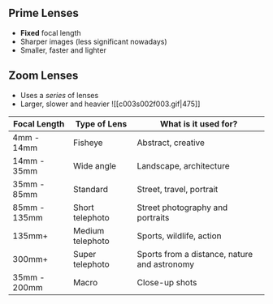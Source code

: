 ## Prime Lenses
- **Fixed** focal length
- Sharper images (less significant nowadays)
- Smaller, faster and lighter
## Zoom Lenses
- Uses a *series* of lenses
- Larger, slower and heavier
![[c003s002f003.gif|475]]

| **Focal Length** | **Type of Lens** | **What is it used for?**                     |
| ---------------- | ---------------- | -------------------------------------------- |
| 4mm - 14mm       | Fisheye          | Abstract, creative                           |
| 14mm - 35mm      | Wide angle       | Landscape, architecture                      |
| 35mm - 85mm      | Standard         | Street, travel, portrait                     |
| 85mm - 135mm     | Short telephoto  | Street photography and portraits             |
| 135mm+           | Medium telephoto | Sports, wildlife, action                     |
| 300mm+           | Super telephoto  | Sports from a distance, nature and astronomy |
| 35mm - 200mm     | Macro            | Close-up shots                               |
